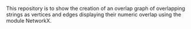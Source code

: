 This repository is to show the creation of an overlap graph of overlapping strings as vertices and edges displaying their numeric overlap using the module NetworkX.
